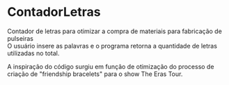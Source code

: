 # ContadorLetras  
Contador de letras para otimizar a compra de materiais para fabricação de pulseiras  
O usuário insere as palavras e o programa retorna a quantidade de letras utilizadas no total.

A inspiração do código surgiu em função de otimização do processo de criação de "friendship bracelets" para o show The Eras Tour.
